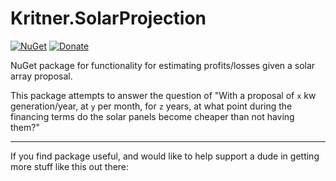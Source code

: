 # Kritner.SolarProjection

[![NuGet](https://img.shields.io/nuget/v/Kritner.SolarProjection.svg?style=flat)](https://www.nuget.org/packages/Kritner.SolarProjection/) [![Donate](https://img.shields.io/badge/Donate-PayPal-green.svg)](https://paypal.me/RussellHammett)

NuGet package for functionality for estimating profits/losses given a solar array proposal.  

This package attempts to answer the question of "With a proposal of `x` kw generation/year, at `y` per month, for `z` years, at what point during the financing terms do the solar panels become cheaper than not having them?"

-----

If you find package useful, and would like to help support a dude in getting more stuff like this out there: 


